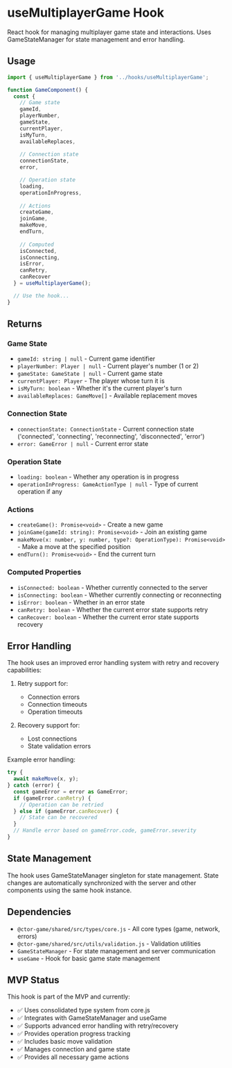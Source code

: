 # useMultiplayerGame Hook

React hook for managing multiplayer game state and interactions. Uses GameStateManager for state management and error handling.

## Usage

```typescript
import { useMultiplayerGame } from '../hooks/useMultiplayerGame';

function GameComponent() {
  const {
    // Game state
    gameId,
    playerNumber,
    gameState,
    currentPlayer,
    isMyTurn,
    availableReplaces,
    
    // Connection state
    connectionState,
    error,

    // Operation state
    loading,
    operationInProgress,
    
    // Actions
    createGame,
    joinGame,
    makeMove,
    endTurn,
    
    // Computed
    isConnected,
    isConnecting,
    isError,
    canRetry,
    canRecover
  } = useMultiplayerGame();

  // Use the hook...
}
```

## Returns

### Game State

- `gameId: string | null` - Current game identifier
- `playerNumber: Player | null` - Current player's number (1 or 2)
- `gameState: GameState | null` - Current game state
- `currentPlayer: Player` - The player whose turn it is
- `isMyTurn: boolean` - Whether it's the current player's turn
- `availableReplaces: GameMove[]` - Available replacement moves

### Connection State

- `connectionState: ConnectionState` - Current connection state ('connected', 'connecting', 'reconnecting', 'disconnected', 'error')
- `error: GameError | null` - Current error state

### Operation State

- `loading: boolean` - Whether any operation is in progress
- `operationInProgress: GameActionType | null` - Type of current operation if any

### Actions

- `createGame(): Promise<void>` - Create a new game
- `joinGame(gameId: string): Promise<void>` - Join an existing game
- `makeMove(x: number, y: number, type?: OperationType): Promise<void>` - Make a move at the specified position
- `endTurn(): Promise<void>` - End the current turn

### Computed Properties

- `isConnected: boolean` - Whether currently connected to the server
- `isConnecting: boolean` - Whether currently connecting or reconnecting
- `isError: boolean` - Whether in an error state
- `canRetry: boolean` - Whether the current error state supports retry
- `canRecover: boolean` - Whether the current error state supports recovery

## Error Handling

The hook uses an improved error handling system with retry and recovery capabilities:

1. Retry support for:
   - Connection errors
   - Connection timeouts
   - Operation timeouts

2. Recovery support for:
   - Lost connections
   - State validation errors

Example error handling:
```typescript
try {
  await makeMove(x, y);
} catch (error) {
  const gameError = error as GameError;
  if (gameError.canRetry) {
    // Operation can be retried
  } else if (gameError.canRecover) {
    // State can be recovered
  }
  // Handle error based on gameError.code, gameError.severity
}
```

## State Management

The hook uses GameStateManager singleton for state management. State changes are automatically synchronized with the server and other components using the same hook instance.

## Dependencies

- `@ctor-game/shared/src/types/core.js` - All core types (game, network, errors)
- `@ctor-game/shared/src/utils/validation.js` - Validation utilities
- `GameStateManager` - For state management and server communication
- `useGame` - Hook for basic game state management

## MVP Status

This hook is part of the MVP and currently:
- ✅ Uses consolidated type system from core.js
- ✅ Integrates with GameStateManager and useGame
- ✅ Supports advanced error handling with retry/recovery
- ✅ Provides operation progress tracking
- ✅ Includes basic move validation
- ✅ Manages connection and game state
- ✅ Provides all necessary game actions